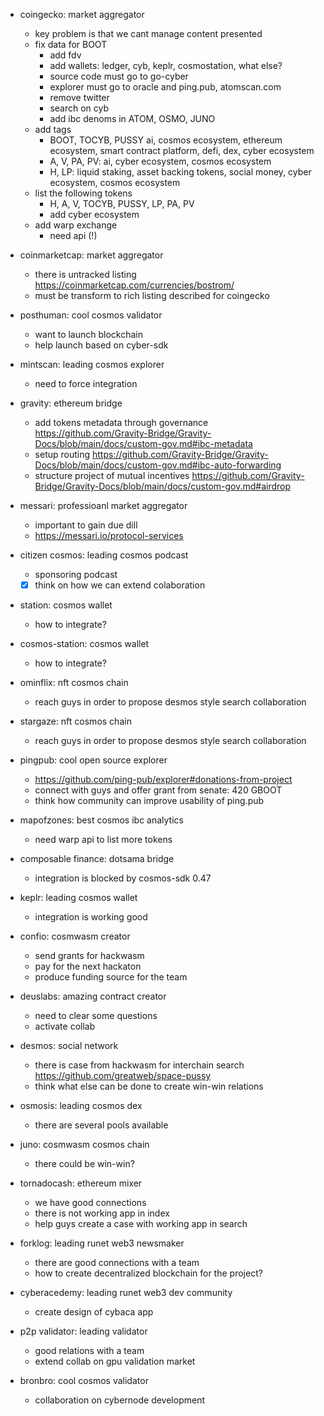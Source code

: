 - coingecko: market aggregator
  - key problem is that we cant manage content presented
  - fix data for BOOT
    - add fdv
    - add wallets: ledger, cyb, keplr, cosmostation, what else?
    - source code must go to go-cyber
    - explorer must go to oracle and ping.pub, atomscan.com
    - remove twitter
    - search on cyb
    - add ibc denoms in ATOM, OSMO, JUNO
  - add tags
    - BOOT, TOCYB, PUSSY ai, cosmos ecosystem, ethereum ecosystem, smart contract platform, defi, dex, cyber ecosystem
    - A, V, PA, PV: ai, cyber ecosystem, cosmos ecosystem
    - H, LP: liquid staking, asset backing tokens, social money, cyber ecosystem, cosmos ecosystem
  - list the following tokens
    - H, A, V, TOCYB, PUSSY, LP, PA, PV
    - add cyber ecosystem
  - add warp exchange
    - need api (!)
- coinmarketcap: market aggregator
  - there is untracked listing https://coinmarketcap.com/currencies/bostrom/
  - must be transform to rich listing described for coingecko
- posthuman: cool cosmos validator
  - want to launch blockchain
  - help launch based on cyber-sdk
- mintscan: leading cosmos explorer
  - need to force integration
- gravity: ethereum bridge
  - add tokens metadata through governance https://github.com/Gravity-Bridge/Gravity-Docs/blob/main/docs/custom-gov.md#ibc-metadata
  - setup routing https://github.com/Gravity-Bridge/Gravity-Docs/blob/main/docs/custom-gov.md#ibc-auto-forwarding
  - structure project of mutual incentives https://github.com/Gravity-Bridge/Gravity-Docs/blob/main/docs/custom-gov.md#airdrop
- messari: professioanl market aggregator
  - important to gain due dill
  - https://messari.io/protocol-services
- citizen cosmos: leading cosmos podcast
  - sponsoring podcast
  - [x] think on how we can extend colaboration
- station: cosmos wallet
  - how to integrate?
- cosmos-station: cosmos wallet
  - how to integrate?
- ominflix: nft cosmos chain
  - reach guys in order to propose desmos style search collaboration
- stargaze: nft cosmos chain
  - reach guys in order to propose desmos style search collaboration

- pingpub: cool open source explorer
  - https://github.com/ping-pub/explorer#donations-from-project
  - connect with guys and offer grant from senate: 420 GBOOT
  - think how community can improve usability of ping.pub
- mapofzones: best cosmos ibc analytics
  - need warp api to list more tokens
- composable finance: dotsama bridge
  - integration is blocked by cosmos-sdk 0.47
- keplr: leading cosmos wallet
  - integration is working good
- confio: cosmwasm creator
  - send grants for hackwasm
  - pay for the next hackaton
  - produce funding source for the team
- deuslabs: amazing contract creator
  - need to clear some questions
  - activate collab
- desmos: social network
  - there is case from hackwasm for interchain search https://github.com/greatweb/space-pussy
  - think what else can be done to create win-win relations
- osmosis: leading cosmos dex
  - there are several pools available
- juno: cosmwasm cosmos chain
  - there could be win-win?
- tornadocash: ethereum mixer
  - we have good connections
  - there is not working app in index
  - help guys create a case with working app in search
- forklog: leading runet web3 newsmaker
  - there are good connections with a team
  - how to create decentralized blockchain for the project?
- cyberacedemy: leading runet web3 dev community
  - create design of cybaca app
- p2p validator: leading validator
  - good relations with a team
  - extend collab on gpu validation market
- bronbro: cool cosmos validator
  - collaboration on cybernode development

